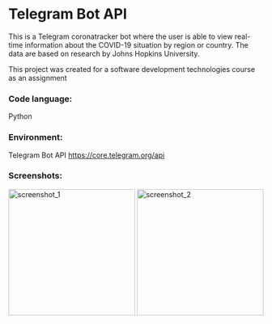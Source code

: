 # Telegram Bot API
This is a Telegram coronatracker bot where the user is able to view real-time information about the COVID-19 situation by region or country. The data are based on research by Johns Hopkins University.

This project was created for a software development technologies course as an assignment

### Code language:
Python

### Environment: 
Telegram Bot API
https://core.telegram.org/api

### Screenshots:
<img src="https://i.imgur.com/4eIDBWv.jpg" width="250" title="screenshot_1"> <img src="https://i.imgur.com/P1Q0TB9.jpg" width="250" alt="screenshot_2">

